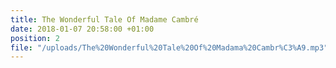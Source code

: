 ```yaml
---
title: The Wonderful Tale Of Madame Cambré
date: 2018-01-07 20:58:00 +01:00
position: 2
file: "/uploads/The%20Wonderful%20Tale%20Of%20Madama%20Cambr%C3%A9.mp3"
---
```


